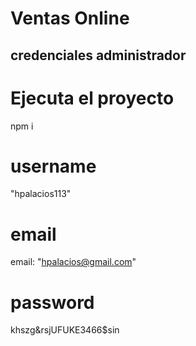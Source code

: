 # Ventas Online


## credenciales administrador

# Ejecuta el proyecto
npm i

# username
"hpalacios113"

# email
email: "hpalacios@gmail.com"

# password
khszg&rsjUFUKE3466$sin
